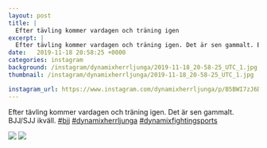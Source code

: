 ```yaml
---
layout: post
title: |
  Efter tävling kommer vardagen och träning igen
excerpt: |
  Efter tävling kommer vardagen och träning igen. Det är sen gammalt. BJJ/SJJ ikväll.   
date:   2019-11-18 20:58:25 +0000
categories: instagram
background: /instagram/dynamixherrljunga/2019-11-18_20-58-25_UTC_1.jpg
thumbnail: /instagram/dynamixherrljunga/2019-11-18_20-58-25_UTC_1.jpg

instagram_url: https://www.instagram.com/dynamixherrljunga/p/B5BWI7zJ6DI
---
```

Efter tävling kommer vardagen och träning igen. Det är sen gammalt. BJJ/SJJ ikväll. [#bjj](https://www.instagram.com/explore/tags/bjj/) [#dynamixherrljunga](https://www.instagram.com/explore/tags/dynamixherrljunga/) [#dynamixfightingsports](https://www.instagram.com/explore/tags/dynamixfightingsports/)



<img src='/www-dynamix-herrljunga/instagram/dynamixherrljunga/2019-11-18_20-58-25_UTC_1.jpg' class='img-fluid' />


<img src='/www-dynamix-herrljunga/instagram/dynamixherrljunga/2019-11-18_20-58-25_UTC_2.jpg' class='img-fluid' />
